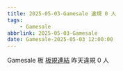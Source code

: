 ```yaml
---
title: 2025-05-03-Gamesale 違規 0 人
tags:
    - Gamesale
abbrlink: 2025-05-03-Gamesale
date: Gamesale-2025-05-03 12:00:00
---
```

Gamesale 板 [板規連結](https://www.ptt.cc/bbs/Gossiping/M.1637425085.A.07D.html)
昨天違規 0 人

